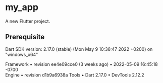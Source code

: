 # my_app

A new Flutter project.

## Prerequisite

Dart SDK version: 2.17.0 (stable) (Mon May 9 10:36:47 2022 +0200) on "windows_x64"

Framework • revision ee4e09cce0 (3 weeks ago) • 2022-05-09 16:45:18 -0700        
Engine • revision d1b9a6938a
Tools • Dart 2.17.0 • DevTools 2.12.2